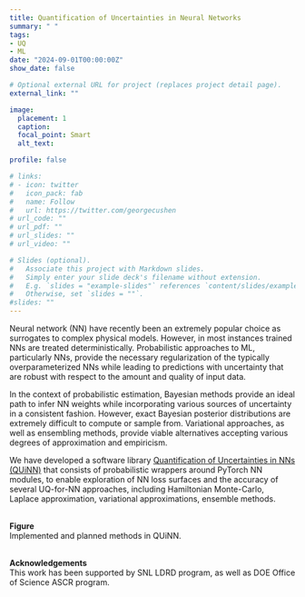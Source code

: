 ```yaml
---
title: Quantification of Uncertainties in Neural Networks
summary: " "
tags:
- UQ
- ML
date: "2024-09-01T00:00:00Z"
show_date: false

# Optional external URL for project (replaces project detail page).
external_link: ""

image:
  placement: 1
  caption: 
  focal_point: Smart
  alt_text:

profile: false

# links:
# - icon: twitter
#   icon_pack: fab
#   name: Follow
#   url: https://twitter.com/georgecushen
# url_code: ""
# url_pdf: ""
# url_slides: ""
# url_video: ""

# Slides (optional).
#   Associate this project with Markdown slides.
#   Simply enter your slide deck's filename without extension.
#   E.g. `slides = "example-slides"` references `content/slides/example-slides.md`.
#   Otherwise, set `slides = ""`.
#slides: ""
---
```


Neural network (NN) have recently been an extremely popular choice as surrogates to complex physical models. However,  in most instances trained NNs are treated deterministically. Probabilistic approaches to ML, particularly NNs, provide the necessary regularization of the typically overparameterized NNs while leading to predictions with uncertainty that are robust with respect to the amount and quality of input data. 

In the context of probabilistic estimation, Bayesian methods provide an ideal path to infer NN weights while incorporating various sources of uncertainty in a consistent fashion. However, exact Bayesian posterior distributions are extremely difficult to compute or sample from. Variational approaches, as well as ensembling methods, provide viable alternatives accepting various degrees of approximation and empiricism.

We have developed a software library 
<a href="https://github.com/sandialabs/quinn">Quantification of Uncertainties in NNs (QUiNN)</a> that consists of  probabilistic wrappers around 
PyTorch NN modules, to enable exploration of NN loss surfaces and the accuracy of several UQ-for-NN approaches, including Hamiltonian Monte-Carlo, Laplace approximation, variational approximations, ensemble methods.

<br> <b>Figure </b></br>
Implemented and planned methods in QUiNN. 

<br> <b>Acknowledgements </b></br>
This work has been supported by SNL LDRD program, as well as DOE Office of Science ASCR program.

<!-- <br> <b>References </b></br> -->




